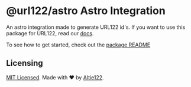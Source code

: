 # @url122/astro Astro Integration

An astro integration made to generate URL122 id's. If you want to use this package for URL122, read our [docs](https://docs.url122.xyz/).

To see how to get started, check out the [package README](./package/README.md)

## Licensing

[MIT Licensed](./LICENSE). Made with ❤️ by [Altie122](https://github.com/altie122).
